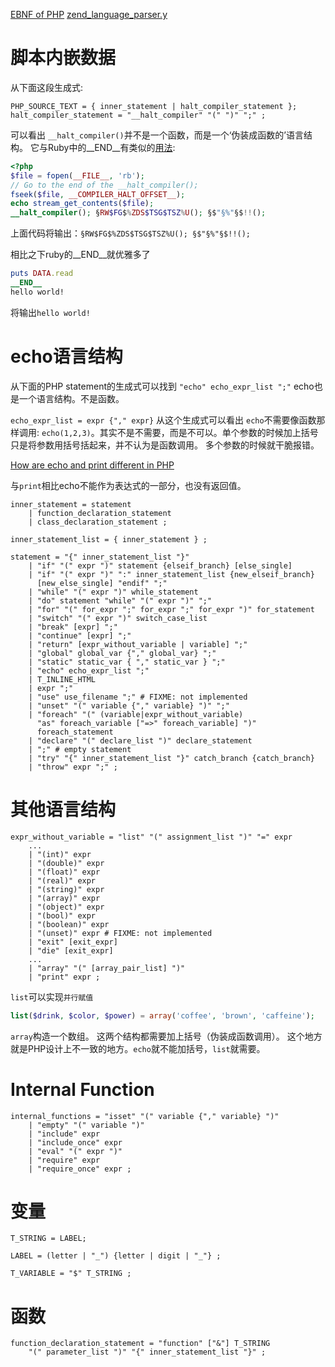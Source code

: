 [EBNF of PHP](http://www.icosaedro.it/articoli/php-syntax-ebnf.txt)
[zend_language_parser.y](https://github.com/php/php-src/blob/master/Zend/zend_language_parser.y)

脚本内嵌数据
============

从下面这段生成式:
```
PHP_SOURCE_TEXT = { inner_statement | halt_compiler_statement };
halt_compiler_statement = "__halt_compiler" "(" ")" ";" ;
```

可以看出 `__halt_compiler()`并不是一个函数，而是一个‘伪装成函数的’语言结构。
它与Ruby中的__END__有类似的[用法](http://stackoverflow.com/questions/5270486/whats-halt-compiler-in-php-for):

```php
<?php
$file = fopen(__FILE__, 'rb');
// Go to the end of the __halt_compiler();
fseek($file, __COMPILER_HALT_OFFSET__);
echo stream_get_contents($file);
__halt_compiler(); §RW$FG$%ZDS$TSG$TSZ%U(); §$"§%"§$!!();
```
上面代码将输出：`§RW$FG$%ZDS$TSG$TSZ%U(); §$"§%"§$!!();`

相比之下ruby的\_\_END\_\_就优雅多了

```ruby
puts DATA.read
__END__
hello world!
```
将输出`hello world!`

echo语言结构
============

从下面的PHP statement的生成式可以找到
`"echo" echo_expr_list ";"` echo也是一个语言结构。不是函数。

`echo_expr_list = expr {"," expr}` 从这个生成式可以看出 `echo`不需要像函数那样调用:
`echo(1,2,3)`。其实不是不需要，而是不可以。单个参数的时候加上括号只是将参数用括号括起来，并不认为是函数调用。
多个参数的时候就干脆报错。

[How are echo and print different in PHP](http://stackoverflow.com/questions/234241/how-are-echo-and-print-different-in-php)

与`print`相比echo不能作为表达式的一部分，也没有返回值。

```
inner_statement = statement
	| function_declaration_statement
	| class_declaration_statement ;

inner_statement_list = { inner_statement } ;

statement = "{" inner_statement_list "}"
	| "if" "(" expr ")" statement {elseif_branch} [else_single]
	| "if" "(" expr ")" ":" inner_statement_list {new_elseif_branch}
	  [new_else_single] "endif" ";"
	| "while" "(" expr ")" while_statement
	| "do" statement "while" "(" expr ")" ";"
	| "for" "(" for_expr ";" for_expr ";" for_expr ")" for_statement
	| "switch" "(" expr ")" switch_case_list
	| "break" [expr] ";"
	| "continue" [expr] ";"
	| "return" [expr_without_variable | variable] ";"
	| "global" global_var {"," global_var} ";"
	| "static" static_var { "," static_var } ";"
	| "echo" echo_expr_list ";"
	| T_INLINE_HTML
	| expr ";"
	| "use" use_filename ";" # FIXME: not implemented
	| "unset" "(" variable {"," variable} ")" ";"
	| "foreach" "(" (variable|expr_without_variable)
	  "as" foreach_variable ["=>" foreach_variable] ")"
	  foreach_statement
	| "declare" "(" declare_list ")" declare_statement
	| ";" # empty statement
	| "try" "{" inner_statement_list "}" catch_branch {catch_branch}
	| "throw" expr ";" ;
```

其他语言结构
============

```
expr_without_variable = "list" "(" assignment_list ")" "=" expr
	...
	| "(int)" expr
	| "(double)" expr
	| "(float)" expr
	| "(real)" expr
	| "(string)" expr
	| "(array)" expr
	| "(object)" expr
	| "(bool)" expr
	| "(boolean)" expr
	| "(unset)" expr # FIXME: not implemented
	| "exit" [exit_expr]
	| "die" [exit_expr]
	...
	| "array" "(" [array_pair_list] ")"
	| "print" expr ;
```

`list`可以实现`并行赋值`

```php
list($drink, $color, $power) = array('coffee', 'brown', 'caffeine');
```
`array`构造一个数组。
这两个结构都需要加上括号（伪装成函数调用）。
这个地方就是PHP设计上不一致的地方。`echo`就不能加括号，`list`就需要。

Internal Function
=================

```
internal_functions = "isset" "(" variable {"," variable} ")"
	| "empty" "(" variable ")"
	| "include" expr
	| "include_once" expr
	| "eval" "(" expr ")"
	| "require" expr
	| "require_once" expr ;
```


变量
====
```
T_STRING = LABEL;

LABEL = (letter | "_") {letter | digit | "_"} ;

T_VARIABLE = "$" T_STRING ;
```

函数
====
```
function_declaration_statement = "function" ["&"] T_STRING
	"(" parameter_list ")" "{" inner_statement_list "}" ;
```
